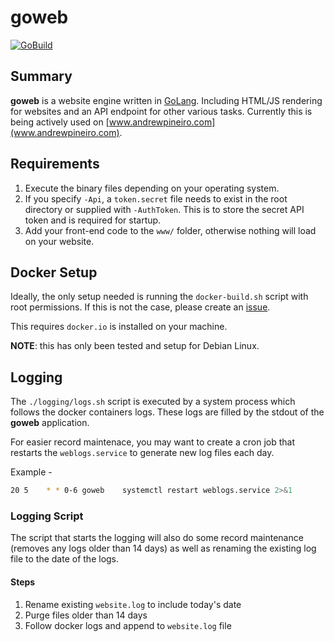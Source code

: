 # goweb

[![GoBuild](https://github.com/andrew-pineiro/goweb/actions/workflows/go.yml/badge.svg)](https://github.com/andrew-pineiro/goweb/actions/workflows/go.yml)

## Summary

**goweb** is a website engine written in [GoLang](https://golang.org/). Including HTML/JS rendering for websites and an API endpoint for other various tasks. Currently this is being actively used on [www.andrewpineiro.com](www.andrewpineiro.com).

## Requirements
1. Execute the binary files depending on your operating system.
2. If you specify `-Api`, a `token.secret` file needs to exist in the root directory or supplied with `-AuthToken`. This is to store the secret API token and is required for startup.
3. Add your front-end code to the `www/` folder, otherwise nothing will load on your website.

## Docker Setup

Ideally, the only setup needed is running the `docker-build.sh` script with root permissions. If this is not the case, please create an [issue](https://github.com/andrew-pineiro/goweb/issues).

This requires `docker.io` is installed on your machine.

**NOTE**: this has only been tested and setup for Debian Linux. 

## Logging

The `./logging/logs.sh` script is executed by a system process which follows the docker containers logs. These logs are filled by the stdout of the **goweb** application.

For easier record maintenace, you may want to create a cron job that restarts the `weblogs.service` to generate new log files each day.

Example -
```bash
20 5    * * 0-6 goweb    systemctl restart weblogs.service 2>&1
```

### Logging Script

The script that starts the logging will also do some record maintenance (removes any logs older than 14 days) as well as renaming the existing log file to the date of the logs.

#### Steps
1. Rename existing `website.log` to include today's date
2. Purge files older than 14 days
3. Follow docker logs and append to `website.log` file 